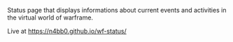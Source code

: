 Status page that displays informations about current events and activities in the virtual world of warframe.

Live at https://n4bb0.github.io/wf-status/

